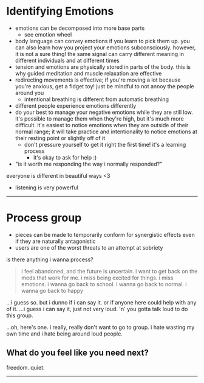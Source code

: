 # Identifying Emotions

- emotions can be decomposed into more base parts
	- see emotion wheel
- body language can convey emotions if you learn to pick them up. you can also learn how you project your emotions subconsciously. however, it is not a sure thing! the same signal can carry different meaning in different individuals and at different times
- tension and emotions are physically stored in parts of the body. this is why guided meditation and muscle relaxation are effective
- redirecting movements is effective; if you're moving a lot because you're anxious, get a fidget toy! just be mindful to not annoy the people around you
	- intentional breathing is different from automatic breathing
- different people experience emotions differently
- do your best to manage your negative emotions while they are still low. it's possible to manage them when they're high, but it's much more difficult. it's easiest to notice emotions when they are outside of their normal range; it will take practice and intentionality to notice emotions at their resting point or slightly off of it
	- don't pressure yourself to get it right the first time! it's a learning process
		- it's okay to ask for help :)
- "is it worth me responding the way i normally responded?"

everyone is different in beautiful ways <3

- listening is very powerful

___

# Process group

- pieces can be made to temporarily conform for synergistic effects even if they are naturally antagonistic
- users are one of the worst threats to an attempt at sobriety

is there anything i wanna process?

>i feel abandoned, and the future is uncertain. i want to get back on the meds that work for me. i miss being excited for things. i miss emotions. i wanna go back to school. i wanna go back to normal. i wanna go back to happy

...i guess so. but i dunno if i can say it. or if anyone here could help with any of it. ...i guess i can say it, just not very loud. 'n' you gotta talk loud to do this group.

...oh, here's one. i really, really don't want to go to group. i hate wasting my own time and i hate being around loud people.

## What do you feel like you need next?

freedom. quiet.

___


